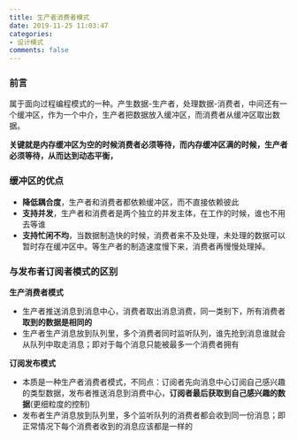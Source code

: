 ```yaml
---
title: 生产者消费者模式
date: 2019-11-25 11:03:47
categories:
- 设计模式
comments: false
---
```


### 前言

属于面向过程编程模式的一种。产生数据-生产者，处理数据-消费者，中间还有一个缓冲区，作为一个中介，生产者把数据放入缓冲区，而消费者从缓冲区取出数据。

**关键就是内存缓冲区为空的时候消费者必须等待，而内存缓冲区满的时候，生产者必须等待，从而达到动态平衡，**



### 缓冲区的优点

- **降低耦合度**，生产者和消费者都依赖缓冲区，而不直接依赖彼此
- **支持并发**，生产者和消费者是两个独立的并发主体，在工作的时候，谁也不用去等谁
- **支持忙闲不均**，当数据制造快的时候，消费者来不及处理，未处理的数据可以暂时存在缓冲区中。等生产者的制造速度慢下来，消费者再慢慢处理掉。



### 与发布者订阅者模式的区别

**生产消费者模式**

- 生产者推送消息到消息中心，消费者取出消息消费，同一类别下，所有消费者**取到的数据是相同的**
- 生产者生产消息放到队列里，多个消费者同时监听队列，谁先抢到消息谁就会从队列中取走消息；即对于每个消息只能被最多一个消费者拥有

**订阅发布模式**

- 本质是一种生产者消费者模式，不同点：订阅者先向消息中心订阅自己感兴趣的类型数据，发布者推送消息到消费中心，**订阅者最后获取到自己感兴趣的数据**(更细粒度的控制)
- 发布者生产消息放到队列里，多个监听队列的消费者都会收到同一份消息；即正常情况下每个消费者收到的消息应该都是一样的

